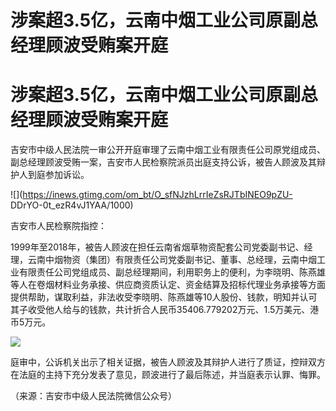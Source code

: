 # 涉案超3.5亿，云南中烟工业公司原副总经理顾波受贿案开庭

# 涉案超3.5亿，云南中烟工业公司原副总经理顾波受贿案开庭

吉安市中级人民法院一审公开开庭审理了云南中烟工业有限责任公司原党组成员、副总经理顾波受贿一案，吉安市人民检察院派员出庭支持公诉，被告人顾波及其辩护人到庭参加诉讼。

![](https://inews.gtimg.com/om_bt/O_sfNJzhLrrIeZsRJTbINEO9pZU-
DDrYO-0t_ezR4vJ1YAA/1000)

吉安市人民检察院指控：

1999年至2018年，被告人顾波在担任云南省烟草物资配套公司党委副书记、经理，云南中烟物资（集团）有限责任公司党委副书记、董事、总经理，云南中烟工业有限责任公司党组成员、副总经理期间，利用职务上的便利，为李晓明、陈燕雄等人在卷烟材料业务承接、供应商资质认定、资金结算及招标代理业务承接等方面提供帮助，谋取利益，非法收受李晓明、陈燕雄等10人股份、钱款，明知并认可其子收受他人给与的钱款，共计折合人民币35406.779202万元、1.5万美元、港币5万元。

![](https://inews.gtimg.com/om_bt/Offgzivavod7sERa6AoHI_s_zg1GXb_Ke1jcFBwfdWAJ8AA/1000)

庭审中，公诉机关出示了相关证据，被告人顾波及其辩护人进行了质证，控辩双方在法庭的主持下充分发表了意见，顾波进行了最后陈述，并当庭表示认罪、悔罪。

（来源：吉安市中级人民法院微信公众号）

